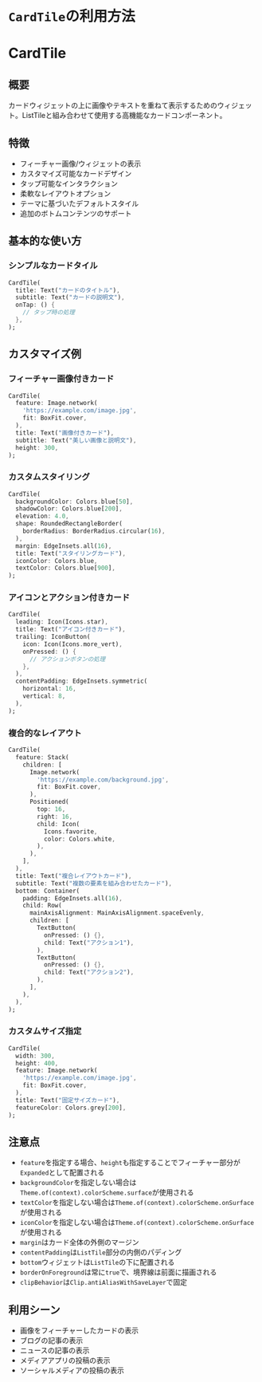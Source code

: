 # `CardTile`の利用方法

# CardTile

## 概要

カードウィジェットの上に画像やテキストを重ねて表示するためのウィジェット。ListTileと組み合わせて使用する高機能なカードコンポーネント。

## 特徴

- フィーチャー画像/ウィジェットの表示
- カスタマイズ可能なカードデザイン
- タップ可能なインタラクション
- 柔軟なレイアウトオプション
- テーマに基づいたデフォルトスタイル
- 追加のボトムコンテンツのサポート

## 基本的な使い方

### シンプルなカードタイル

```dart
CardTile(
  title: Text("カードのタイトル"),
  subtitle: Text("カードの説明文"),
  onTap: () {
    // タップ時の処理
  },
);
```

## カスタマイズ例

### フィーチャー画像付きカード

```dart
CardTile(
  feature: Image.network(
    'https://example.com/image.jpg',
    fit: BoxFit.cover,
  ),
  title: Text("画像付きカード"),
  subtitle: Text("美しい画像と説明文"),
  height: 300,
);
```

### カスタムスタイリング

```dart
CardTile(
  backgroundColor: Colors.blue[50],
  shadowColor: Colors.blue[200],
  elevation: 4.0,
  shape: RoundedRectangleBorder(
    borderRadius: BorderRadius.circular(16),
  ),
  margin: EdgeInsets.all(16),
  title: Text("スタイリングカード"),
  iconColor: Colors.blue,
  textColor: Colors.blue[900],
);
```

### アイコンとアクション付きカード

```dart
CardTile(
  leading: Icon(Icons.star),
  title: Text("アイコン付きカード"),
  trailing: IconButton(
    icon: Icon(Icons.more_vert),
    onPressed: () {
      // アクションボタンの処理
    },
  ),
  contentPadding: EdgeInsets.symmetric(
    horizontal: 16,
    vertical: 8,
  ),
);
```

### 複合的なレイアウト

```dart
CardTile(
  feature: Stack(
    children: [
      Image.network(
        'https://example.com/background.jpg',
        fit: BoxFit.cover,
      ),
      Positioned(
        top: 16,
        right: 16,
        child: Icon(
          Icons.favorite,
          color: Colors.white,
        ),
      ),
    ],
  ),
  title: Text("複合レイアウトカード"),
  subtitle: Text("複数の要素を組み合わせたカード"),
  bottom: Container(
    padding: EdgeInsets.all(16),
    child: Row(
      mainAxisAlignment: MainAxisAlignment.spaceEvenly,
      children: [
        TextButton(
          onPressed: () {},
          child: Text("アクション1"),
        ),
        TextButton(
          onPressed: () {},
          child: Text("アクション2"),
        ),
      ],
    ),
  ),
);
```

### カスタムサイズ指定

```dart
CardTile(
  width: 300,
  height: 400,
  feature: Image.network(
    'https://example.com/image.jpg',
    fit: BoxFit.cover,
  ),
  title: Text("固定サイズカード"),
  featureColor: Colors.grey[200],
);
```

## 注意点

- `feature`を指定する場合、`height`も指定することでフィーチャー部分が`Expanded`として配置される
- `backgroundColor`を指定しない場合は`Theme.of(context).colorScheme.surface`が使用される
- `textColor`を指定しない場合は`Theme.of(context).colorScheme.onSurface`が使用される
- `iconColor`を指定しない場合は`Theme.of(context).colorScheme.onSurface`が使用される
- `margin`はカード全体の外側のマージン
- `contentPadding`は`ListTile`部分の内側のパディング
- `bottom`ウィジェットは`ListTile`の下に配置される
- `borderOnForeground`は常に`true`で、境界線は前面に描画される
- `clipBehavior`は`Clip.antiAliasWithSaveLayer`で固定

## 利用シーン

- 画像をフィーチャーしたカードの表示
- ブログの記事の表示
- ニュースの記事の表示
- メディアアプリの投稿の表示
- ソーシャルメディアの投稿の表示
